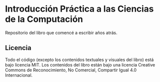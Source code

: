 # Introducción Práctica a las Ciencias de la Computación

Repositorio del libro que comencé a escribir años atrás.

## Licencia

Todo el código (excepto los contenidos textuales y visuales del libro) está bajo licencia MIT. Los contenidos del libro están bajo una licencia Creative Commons de Reconocimiento,
No Comercial, Compartir Igual 4.0 Internacional.
